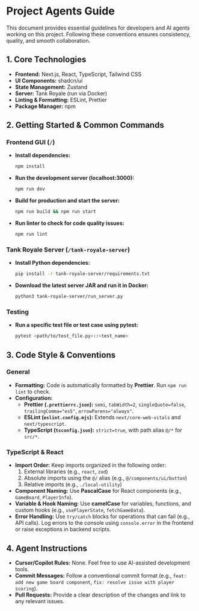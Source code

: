 # Project Agents Guide

This document provides essential guidelines for developers and AI agents working on this project. Following these conventions ensures consistency, quality, and smooth collaboration.

## 1. Core Technologies

- **Frontend:** Next.js, React, TypeScript, Tailwind CSS
- **UI Components:** shadcn/ui
- **State Management:** Zustand
- **Server:** Tank Royale (run via Docker)
- **Linting & Formatting:** ESLint, Prettier
- **Package Manager:** npm

## 2. Getting Started & Common Commands

### Frontend GUI (`/`)

- **Install dependencies:**
  ```bash
  npm install
  ```
- **Run the development server (localhost:3000):**
  ```bash
  npm run dev
  ```
- **Build for production and start the server:**
  ```bash
  npm run build && npm run start
  ```
- **Run linter to check for code quality issues:**
  ```bash
  npm run lint
  ```

### Tank Royale Server (`/tank-royale-server`)

- **Install Python dependencies:**
  ```bash
  pip install -r tank-royale-server/requirements.txt
  ```
- **Download the latest server JAR and run it in Docker:**
  ```bash
  python3 tank-royale-server/run_server.py
  ```

### Testing

- **Run a specific test file or test case using pytest:**
  ```bash
  pytest <path/to/test_file.py>::<test_name>
  ```

## 3. Code Style & Conventions

### General

- **Formatting:** Code is automatically formatted by **Prettier**. Run `npm run lint` to check.
- **Configuration:**
  - **Prettier (`.prettierrc.json`):** `semi`, `tabWidth=2`, `singleQuote=false`, `trailingComma="es5"`, `arrowParens="always"`.
  - **ESLint (`eslint.config.mjs`):** Extends `next/core-web-vitals` and `next/typescript`.
  - **TypeScript (`tsconfig.json`):** `strict=true`, with path alias `@/*` for `src/*`.

### TypeScript & React

- **Import Order:** Keep imports organized in the following order:
  1.  External libraries (e.g., `react`, `zod`)
  2.  Absolute imports using the `@/` alias (e.g., `@/components/ui/button`)
  3.  Relative imports (e.g., `./local-utility`)
- **Component Naming:** Use **PascalCase** for React components (e.g., `GameBoard`, `PlayerInfo`).
- **Variable & Hook Naming:** Use **camelCase** for variables, functions, and custom hooks (e.g., `usePlayerState`, `fetchGameData`).
- **Error Handling:** Use `try/catch` blocks for operations that can fail (e.g., API calls). Log errors to the console using `console.error` in the frontend or raise exceptions in backend scripts.

## 4. Agent Instructions

- **Cursor/Copilot Rules:** None. Feel free to use AI-assisted development tools.
- **Commit Messages:** Follow a conventional commit format (e.g., `feat: add new game board component`, `fix: resolve issue with player scoring`).
- **Pull Requests:** Provide a clear description of the changes and link to any relevant issues.
